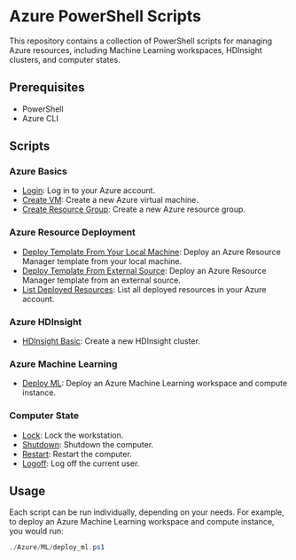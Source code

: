 # Azure PowerShell Scripts

This repository contains a collection of PowerShell scripts for managing Azure resources, including Machine Learning workspaces, HDInsight clusters, and computer states.

## Prerequisites

- PowerShell
- Azure CLI


## Scripts

### Azure Basics

- [Login](Azure\Basics\Login.ps1): Log in to your Azure account.
- [Create VM](Azure\Basics\Create_VM.ps1): Create a new Azure virtual machine.
- [Create Resource Group](Azure\Basics\Create_Resource_Group.ps1): Create a new Azure resource group.

### Azure Resource Deployment

- [Deploy Template From Your Local Machine](Azure\ResourceDeployment\Deploy_Template_From_Your_Local_Machine.ps1): Deploy an Azure Resource Manager template from your local machine.
- [Deploy Template From External Source](Azure\ResourceDeployment\Deploy_Template_From_External_Source.ps1): Deploy an Azure Resource Manager template from an external source.
- [List Deployed Resources](Azure\Basics\List_Deployed_Resources.ps1): List all deployed resources in your Azure account.

### Azure HDInsight

- [HDInsight Basic](Azure\HDInsight\HDInsight-Basic.ps1): Create a new HDInsight cluster.

### Azure Machine Learning

- [Deploy ML](Azure\ML\deploy_ml.ps1): Deploy an Azure Machine Learning workspace and compute instance.


### Computer State

- [Lock](ComputerState\lock.ps1): Lock the workstation.
- [Shutdown](ComputerState\shutdown.ps1): Shutdown the computer.
- [Restart](ComputerState\restart.ps1): Restart the computer.
- [Logoff](ComputerState\logoff.ps1): Log off the current user.

## Usage

Each script can be run individually, depending on your needs. For example, to deploy an Azure Machine Learning workspace and compute instance, you would run:

```powershell
./Azure/ML/deploy_ml.ps1
